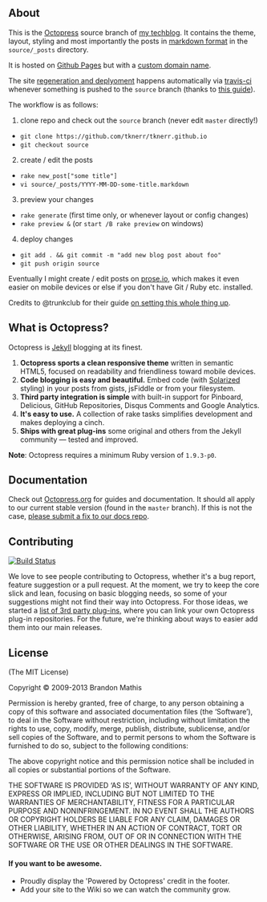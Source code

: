 ## About

This is the [Octopress](http://octopress.org/docs/) source branch of [my techblog](http://blog.tknerr.de). It contains the theme, layout, styling and most importantly the posts in [markdown format](daringfireball.net/projects/markdown/) in the `source/_posts` directory. 

It is hosted on [Github Pages](https://help.github.com/categories/20/articles) but with a [custom domain name](https://github.com/tknerr/tknerr.github.io/blob/source/source/CNAME).

The site [regeneration and deplyoment](http://octopress.org/docs/deploying/github/) happens automatically via [travis-ci](https://travis-ci.org/) whenever something is pushed to the `source` branch (thanks to [this guide](http://rogerz.github.io/blog/2013/02/21/prose-io-github-travis-ci/)).

The workflow is as follows:

1. clone repo and check out the `source` branch (never edit `master` directly!)
  * `git clone https://github.com/tknerr/tknerr.github.io`
  * `git checkout source`
2. create / edit the posts
  * `rake new_post["some title"]`
  * `vi source/_posts/YYYY-MM-DD-some-title.markdown`
3. preview your changes
  * `rake generate` (first time only, or whenever layout or config changes)
  * `rake preview &` (or `start /B rake preview` on windows)
4. deploy changes
  * `git add . && git commit -m "add new blog post about foo"`
  * `git push origin source`


Eventually I might create / edit posts on [prose.io](prose.io/#tknerr/tknerr.github.io), which makes it even easier on mobile devices or else if you don't have Git / Ruby etc. installed.

Credits to @trunkclub for their guide [on setting this whole thing up](http://techblog.trunkclub.com/moving-from-tumblr-to-octopress/). 


## What is Octopress?

Octopress is [Jekyll](https://github.com/mojombo/jekyll) blogging at its finest.

1. **Octopress sports a clean responsive theme** written in semantic HTML5, focused on readability and friendliness toward mobile devices.
2. **Code blogging is easy and beautiful.** Embed code (with [Solarized](http://ethanschoonover.com/solarized) styling) in your posts from gists, jsFiddle or from your filesystem.
3. **Third party integration is simple** with built-in support for Pinboard, Delicious, GitHub Repositories, Disqus Comments and Google Analytics.
4. **It's easy to use.** A collection of rake tasks simplifies development and makes deploying a cinch.
5. **Ships with great plug-ins** some original and others from the Jekyll community &mdash; tested and improved.

**Note**: Octopress requires a minimum Ruby version of `1.9.3-p0`.

## Documentation

Check out [Octopress.org](http://octopress.org/docs) for guides and documentation.
It should all apply to our current stable version (found in the `master`
branch). If this is not the case, [please submit a
fix to our docs repo](https://github.com/octopress/docs).

## Contributing

[![Build Status](https://travis-ci.org/imathis/octopress.png?branch=master)](https://travis-ci.org/imathis/octopress)

We love to see people contributing to Octopress, whether it's a bug report, feature suggestion or a pull request. At the moment, we try to keep the core slick and lean, focusing on basic blogging needs, so some of your suggestions might not find their way into Octopress. For those ideas, we started a [list of 3rd party plug-ins](https://github.com/imathis/octopress/wiki/3rd-party-plugins), where you can link your own Octopress plug-in repositories. For the future, we're thinking about ways to easier add them into our main releases.


## License
(The MIT License)

Copyright © 2009-2013 Brandon Mathis

Permission is hereby granted, free of charge, to any person obtaining a copy of this software and associated documentation files (the ‘Software’), to deal in the Software without restriction, including without limitation the rights to use, copy, modify, merge, publish, distribute, sublicense, and/or sell copies of the Software, and to permit persons to whom the Software is furnished to do so, subject to the following conditions:

The above copyright notice and this permission notice shall be included in all copies or substantial portions of the Software.

THE SOFTWARE IS PROVIDED ‘AS IS’, WITHOUT WARRANTY OF ANY KIND, EXPRESS OR IMPLIED, INCLUDING BUT NOT LIMITED TO THE WARRANTIES OF MERCHANTABILITY, FITNESS FOR A PARTICULAR PURPOSE AND NONINFRINGEMENT. IN NO EVENT SHALL THE AUTHORS OR COPYRIGHT HOLDERS BE LIABLE FOR ANY CLAIM, DAMAGES OR OTHER LIABILITY, WHETHER IN AN ACTION OF CONTRACT, TORT OR OTHERWISE, ARISING FROM, OUT OF OR IN CONNECTION WITH THE SOFTWARE OR THE USE OR OTHER DEALINGS IN THE SOFTWARE.


#### If you want to be awesome.
- Proudly display the 'Powered by Octopress' credit in the footer.
- Add your site to the Wiki so we can watch the community grow.
